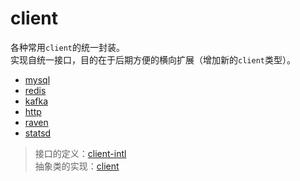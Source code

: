 # client

各种常用`client`的统一封装。  
实现自统一接口，目的在于后期方便的横向扩展（增加新的`client`类型）。  

- [mysql](packages/mysql-client)
- [redis](packages/redis-client)
- [kafka](packages/kafka-client)
- [http](packages/http-client)
- [raven](packages/raven-client)
- [statsd](packages/statsd-client)

> 接口的定义：[client-intl](packages/client-intl)  
> 抽象类的实现：[client](pacakges/client)